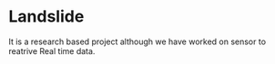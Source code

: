 # Landslide
It is a  research based project although we have worked on sensor to reatrive Real time data.

